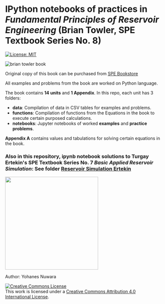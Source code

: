 # IPython notebooks of practices in *Fundamental Principles of Reservoir Engineering* (Brian Towler, SPE Textbook Series No. 8)

[![License: MIT](https://img.shields.io/badge/License-MIT-yellow.svg)](https://opensource.org/licenses/MIT)

![brian towler book](https://user-images.githubusercontent.com/51282928/74505368-89a88e80-4f29-11ea-80a6-e563b6237729.jpg)

Original copy of this book can be purchased from [SPE Bookstore](https://store.spe.org/Fundamental-Principles-of-Reservoir-Engineering-P27.aspx)

All examples and problems from the book are worked on Python language.

The book contains **14 units** and **1 Appendix**. In this repo, each unit has 3 folders:

*   **data**: Compilation of data in CSV tables for examples and problems.
*   **functions**: Compilation of functions from the Equations in the book to execute certain purposed calculations.
*   **notebooks**: Jupyter notebooks of worked **examples** and **practice problems**. 

**Appendix A** contains values and tabulations for solving certain equations in the book. 

### Also in this repository, ipynb notebook solutions to Turgay Ertekin's SPE Textbook Series No. 7 *Basic Applied Reservoir Simulation*: See folder [Reservoir Simulation Ertekin](https://github.com/yohanesnuwara/reservoir-engineering/tree/master/Reservoir%20Simulation%20Ertekin)

<div>
<img src="https://image.isu.pub/170925223915-1537dfb67d3ecdfbd69b8ff920484e69/jpg/page_1.jpg" width="300"/>
</div>

Author: Yohanes Nuwara

<a rel="license" href="http://creativecommons.org/licenses/by/4.0/"><img alt="Creative Commons License" style="border-width:0" src="https://licensebuttons.net/l/by-nc-sa/3.0/88x31.png" /></a><br />This work is licensed under a <a rel="license" href="http://creativecommons.org/licenses/by/4.0/">Creative Commons Attribution 4.0 International License</a>.
